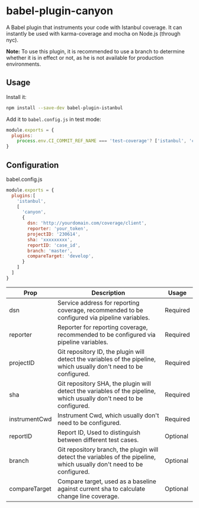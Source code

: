 # babel-plugin-canyon

A Babel plugin that instruments your code with Istanbul coverage. It can instantly be used with karma-coverage and mocha on Node.js (through nyc).

__Note:__ To use this plugin, it is recommended to use a branch to determine whether it is in effect or not, as he is not available for production environments.

## Usage

Install it:

```sh
npm install --save-dev babel-plugin-istanbul
```

Add it to `babel.config.js` in test mode:

```js
module.exports = {
  plugins:
    process.env.CI_COMMIT_REF_NAME === 'test-coverage'? ['istanbul', 'canyon']:[]
}
```

## Configuration

babel.config.js

```js
module.exports = {
  plugins:[
    'istanbul',
    [
      'canyon',
      {
        dsn: 'http://yourdomain.com/coverage/client',
        reporter: 'your_token',
        projectID: '230614',
        sha: 'xxxxxxxxx',
        reportID: 'case_id',
        branch: 'master',
        compareTarget: 'develop',
      }
    ]
  ]
}
```

| Prop      | Description                                                                                                             | Usage                                     |
|-----------|-------------------------------------------------------------------------------------------------------------------------|-------------------------------------------------|
| dsn       | Service address for reporting coverage, recommended to be configured via pipeline variables.                            | Required               |
| reporter  | Reporter for reporting coverage, recommended to be configured via pipeline variables.                                   | Required               |
| projectID | Git repository ID, the plugin will detect the variables of the pipeline, which usually don't need to be configured.     | Required |
| sha       | Git repository SHA, the plugin will detect the variables of the pipeline, which usually don't need to be configured.    | Required |
| instrumentCwd     | Instrument Cwd, which usually don't need to be configured.                                                              | Required               |
| reportID    | Report ID, Used to distinguish between different test cases.                                                            | Optional          |
| branch    | Git repository branch, the plugin will detect the variables of the pipeline, which usually don't need to be configured. | Optional          |
| compareTarget    | Compare target, used as a baseline against current sha to calculate change line coverage.                               | Optional          |

